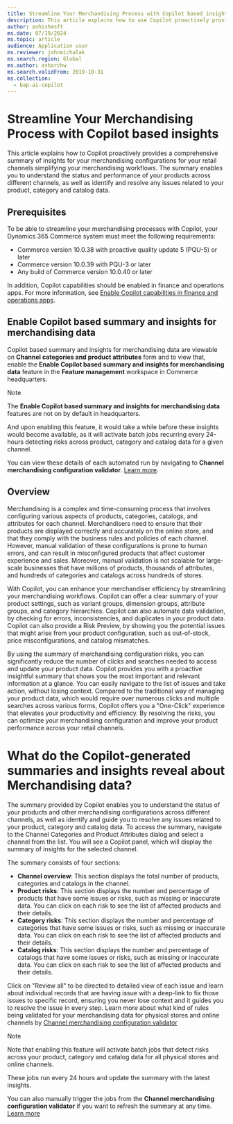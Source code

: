 ```yaml
---
title: Streamline Your Merchandising Process with Copilot based insights
description: This article explains how to use Copilot proactively provides a comprehensive summary of insights for your merchandising configurations for your retail channels simplifying your merchandising workflows
author: ashishmsft
ms.date: 07/19/2024
ms.topic: article
audience: Application user
ms.reviewer: johnmichalak
ms.search.region: Global
ms.author: asharchw
ms.search.validFrom: 2019-10-31
ms.collection:
  - bap-ai-copilot
---
```


# Streamline Your Merchandising Process with Copilot based insights
This article explains how to Copilot proactively provides a comprehensive summary of insights for your merchandising configurations for your retail channels simplifying your merchandising workflows. The summary enables you to understand the status and performance of your products across different channels, as well as identify and resolve any issues related to your product, category and catalog data.

## Prerequisites

To be able to streamline your merchandising processes with Copilot, your Dynamics 365 Commerce system must meet the following requirements:

- Commerce version 10.0.38 with proactive quality update 5 (PQU-5) or later
- Commerce version 10.0.39 with PQU-3 or later
- Any build of Commerce version 10.0.40 or later

In addition, Copilot capabilities should be enabled in finance and operations apps. For more information, see [Enable Copilot capabilities in finance and operations apps](/dynamics365/fin-ops-core/dev-itpro/copilot/enable-copilot).

## Enable Copilot based summary and insights for merchandising data

Copilot based summary and insights for merchandising data are viewable on **Channel categories and product attributes** form and to view that, enable the **Enable Copilot based summary and insights for merchandising data** feature in the **Feature management** workspace in Commerce headquarters.

> [!NOTE]
> The **Enable Copilot based summary and insights for merchandising data** features are not on by default in headquarters.
>
> And upon enabling this feature, it would take a while before these insights would become available, as it will activate batch jobs recurring every 24-hours detecting risks across product, category and catalog data for a given channel.
>
> You can view these details of each automated run by navigating to **Channel merchandising configuration validator**. [Learn more](./articles/commerce/dev-itpro/channel-merch-config-validator.md).

## Overview 

Merchandising is a complex and time-consuming process that involves configuring various aspects of products, categories, catalogs, and attributes for each channel. Merchandisers need to ensure that their products are displayed correctly and accurately on the online store, and that they comply with the business rules and policies of each channel. However, manual validation of these configurations is prone to human errors, and can result in misconfigured products that affect customer experience and sales. Moreover, manual validation is not scalable for large-scale businesses that have millions of products, thousands of attributes, and hundreds of categories and catalogs across hundreds of stores.

With Copilot, you can enhance your merchandiser efficiency by streamlining your merchandising workflows. Copilot can offer a clear summary of your product settings, such as variant groups, dimension groups, attribute groups, and category hierarchies. Copilot can also automate data validation, by checking for errors, inconsistencies, and duplicates in your product data. Copilot can also provide a Risk Preview, by showing you the potential issues that might arise from your product configuration, such as out-of-stock, price misconfigurations, and catalog mismatches.

By using the summary of merchandising configuration risks, you can significantly reduce the number of clicks and searches needed to access and update your product data. Copilot provides you with a proactive insightful summary that shows you the most important and relevant information at a glance. You can easily navigate to the list of issues and take action, without losing context. Compared to the traditional way of managing your product data, which would require over numerous clicks and multiple searches across various forms, Copilot offers you a "One-Click" experience that elevates your productivity and efficiency. By resolving the risks, you can optimize your merchandising configuration and improve your product performance across your retail channels.

# What do the Copilot-generated summaries and insights reveal about Merchandising data?

The summary provided by Copilot enables you to understand the status of your products and other merchandising configurations across different channels, as well as identify and guide you to resolve any issues related to your product, category and catalog data. To access the summary, navigate to the Channel Categories and Product Attributes dialog and select a channel from the list. You will see a Copilot panel, which will display the summary of insights for the selected channel.

The summary consists of four sections:
- **Channel overview**: This section displays the total number of products, categories and catalogs in the channel.
- **Product risks**: This section displays the number and percentage of products that have some issues or risks, such as missing or inaccurate data. You can click on each risk to see the list of affected products and their details.
- **Category risks**: This section displays the number and percentage of categories that have some issues or risks, such as missing or inaccurate data. You can click on each risk to see the list of affected products and their details.
- **Catalog risks**: This section displays the number and percentage of catalogs that have some issues or risks, such as missing or inaccurate data. You can click on each risk to see the list of affected products and their details.

Click on "Review all" to be directed to detailed view of each issue and learn about individual records that are having issue with a deep-link to fix those issues to specific record, ensuring you never lose context and it guides you to resolve the issue in every step. Learn more about what kind of rules being validated for your merchandising data for physical stores and online channels by [Channel merchandising configuration validator](./articles/commerce/dev-itpro/channel-merch-config-validator.md)

> [!Note] 
> Note that enabling this feature will activate batch jobs that detect risks across your product, category and catalog data for all physical stores and online channels.
>
> These jobs run every 24 hours and update the summary with the latest insights.
>
> You can also manually trigger the jobs from the **Channel merchandising configuration validator** if you want to refresh the summary at any time. [Learn more ](./articles/commerce/dev-itpro/channel-merch-config-validator.md)
>



